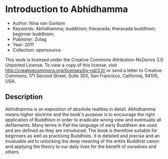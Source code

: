 # Introduction to Abhidhamma

- Author: Nina van Gorkom
- Keywords: Abhidhamma; buddhism; theravada; theravada buddhism; beginner buddhism;
- Publisher: Zolag
- Year: 2011
- Collection: opensource

This work is licensed under the Creative Commons Attribution-NoDerivs 3.0 Unported License. To view a copy of this license, visit
http://creativecommons.org/licenses/by-nd/3.0/ or send a letter to
Creative Commons, 171 Second Street, Suite 300, San Francisco,
California, 94105, USA.

## Description

Abhidhamma is an exposition of absolute realities in detail. Abhidhamma means higher doctrine and the book's purpose is to encourage the right application of Buddhism in order to eradicate wrong view and eventually all defilements. Many terms in Pali the language of early Buddhism are used and are defined as they are introduced. The book is therefore suitable for beginners as well as practising Buddhists. It is detailed and precise and an invaluable aid to unlocking the deep meaning of the entire Buddhist canon and applying the theory to our daily lives for the benefit of ourselves and others.
